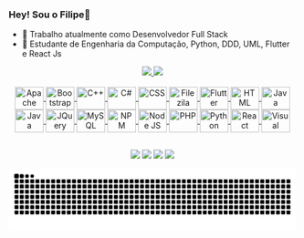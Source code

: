 ### Hey! Sou o Filipe👋

- 🔭 Trabalho atualmente como Desenvolvedor Full Stack
- 🌱 Estudante de Engenharia da Computação, Python, DDD, UML, Flutter e React Js

<link rel="stylesheet" href="https://cdn.jsdelivr.net/gh/devicons/devicon@v2.14.0/devicon.min.css">
<div align="center">
  <a href="https://github.com/Filipendsa">
  <img height="180em" src="https://github-readme-stats.vercel.app/api?username=Filipendsa&show_icons=true&theme=gruvbox&include_all_commits=true&count_private=true"/>
  <img height="180em" src="https://github-readme-stats.vercel.app/api/top-langs/?username=Filipendsa&layout=compact&langs_count=7&theme=gruvbox"/>
</div>
  <div style="display: inline_block" align="center"><br>
<img align="center" height="40" width="50" title="Apache" src="https://cdn.jsdelivr.net/gh/devicons/devicon/icons/apache/apache-original.svg">    
<img align="center" height="40" width="50" title="Bootstrap" src="https://cdn.jsdelivr.net/gh/devicons/devicon/icons/bootstrap/bootstrap-plain.svg">
<img align="center" height="40" width="50" title="C++" src="https://cdn.jsdelivr.net/gh/devicons/devicon/icons/cplusplus/cplusplus-plain.svg">
<img align="center" height="40" width="50" title="C#" src="https://cdn.jsdelivr.net/gh/devicons/devicon/icons/csharp/csharp-plain.svg">
<img align="center" height="40" width="50" title="CSS" src="https://cdn.jsdelivr.net/gh/devicons/devicon/icons/css3/css3-plain.svg">
<img align="center" height="40" width="50" title="Filezila" src="https://cdn.jsdelivr.net/gh/devicons/devicon/icons/filezilla/filezilla-plain.svg">
<img align="center" height="40" width="50" title="Flutter" src="https://cdn.jsdelivr.net/gh/devicons/devicon/icons/flutter/flutter-original.svg">
<img align="center" height="40" width="50" title="HTML" src="https://cdn.jsdelivr.net/gh/devicons/devicon/icons/html5/html5-plain.svg">
<img align="center" height="40" width="50" title="Java" src="https://cdn.jsdelivr.net/gh/devicons/devicon/icons/java/java-original.svg">
<img align="center" height="40" width="50" title="Java Script" src="https://cdn.jsdelivr.net/gh/devicons/devicon/icons/javascript/javascript-plain.svg">
<img align="center" height="40" width="50" title="JQuery" src="https://cdn.jsdelivr.net/gh/devicons/devicon/icons/jquery/jquery-plain.svg">
<img align="center" height="40" width="50" title="MySQL" src="https://cdn.jsdelivr.net/gh/devicons/devicon/icons/mysql/mysql-plain.svg">
<img align="center" height="40" width="50" title="NPM" src="https://cdn.jsdelivr.net/gh/devicons/devicon/icons/npm/npm-original-wordmark.svg">
<img align="center" height="40" width="50" title="Node JS" src="https://cdn.jsdelivr.net/gh/devicons/devicon/icons/nodejs/nodejs-plain.svg">
<img align="center" height="40" width="50" title="PHP" src="https://cdn.jsdelivr.net/gh/devicons/devicon/icons/php/php-plain.svg">
<img align="center" height="40" width="50" title="Python" src="https://cdn.jsdelivr.net/gh/devicons/devicon/icons/python/python-original.svg">
<img align="center" height="40" width="50" title="React" src="https://cdn.jsdelivr.net/gh/devicons/devicon/icons/react/react-original.svg"> 
<img align="center" height="40" width="50" title="Visual Studio" src="https://cdn.jsdelivr.net/gh/devicons/devicon/icons/visualstudio/visualstudio-plain.svg">
</div>
  
  ##
 
<div align="center"> 
  <a href="https://instagram.com/rafaballerini" target="_blank"><img src="https://img.shields.io/badge/-Instagram-%23E4405F?style=for-the-badge&logo=instagram&logoColor=white" target="_blank"></a>
 <a href="https://www.facebook.com/FilipeNogueiradaSilvaHT" target="_blank"><img src="https://img.shields.io/badge/facebook-7289DA?style=for-the-badge&logo=facebook&logoColor=white" target="_blank"></a> 
  <a href = "mailto:finogs2001@gmail.com"><img src="https://img.shields.io/badge/-Gmail-%23333?style=for-the-badge&logo=gmail&logoColor=white" target="_blank"></a>
  <a href="https://www.linkedin.com/in/filipe-nogueira07" target="_blank"><img src="https://img.shields.io/badge/-LinkedIn-%230077B5?style=for-the-badge&logo=linkedin&logoColor=white" target="_blank"></a> 
 
  ![Snake animation](https://github.com/Filipendsa/Filipendsa/blob/output/github-contribution-grid-snake.svg)
 
</div>
